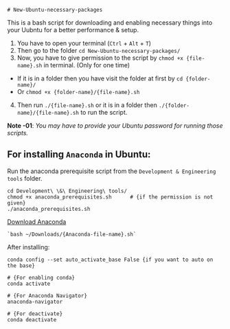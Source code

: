    # New-Ubuntu-necessary-packages
This is a bash script for downloading and enabling necessary things into your Uubntu for a better performance &amp; setup.

1. You have to open your terminal (`Ctrl` + `Alt` + `T`)
2. Then go to the folder `cd New-Ubuntu-necessary-packages/`
3. Now, you have to give permission to the script by `chmod +x {file-name}.sh` in terminal. (Only for one time)
  * If it is in a folder then you have visit the folder at first by `cd {folder-name}/`
  * Or `chmod +x {folder-name}/{file-name}.sh`
4. Then run `./{file-name}.sh` or it is in a folder then `./{folder-name}/{file-name}.sh` to run the script.

**Note -01**: _You may have to provide your Ubuntu password for running those scripts._



## For installing `Anaconda` in Ubuntu:

Run the anaconda prerequisite script from the `Development & Engineering tools` folder.
    
    cd Development\ \&\ Engineering\ tools/
    chmod +x anaconda_prerequisites.sh      # {if the permission is not given}
    ./anaconda_prerequisites.sh
    
[Download Anaconda](https://www.anaconda.com/products/individual#linux)
    
    `bash ~/Downloads/{Anaconda-file-name}.sh`
    
After installing:
    
    conda config --set auto_activate_base False {if you want to auto on the base}
    
    # {For enabling conda}
    conda activate
    
    # {For Anaconda Navigator}
    anaconda-navigator
    
    # {For deactivate}
    conda deactivate

